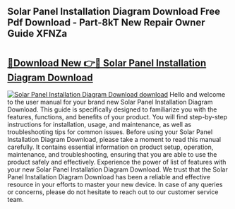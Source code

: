## Solar Panel Installation Diagram Download Free Pdf Download - Part-8kT New Repair Owner Guide XFNZa

# <h2><a href="http://dfr5zp.blite.top/?on=Solar+Panel+Installation+Diagram+Download">🔗Download New 👉🔴 Solar Panel Installation Diagram Download</a></h2>

[![Solar Panel Installation Diagram Download download](https://i.imgur.com/lujVjoI.png)](http://dfr5zp.blite.top/?on=Solar+Panel+Installation+Diagram+Download)
Hello and welcome to the user manual for your brand new Solar Panel Installation Diagram Download. This guide is specifically designed to familiarize you with the features, functions, and benefits of your product. You will find step-by-step instructions for installation, usage, and maintenance, as well as troubleshooting tips for common issues. Before using your Solar Panel Installation Diagram Download, please take a moment to read this manual carefully. It contains essential information on product setup, operation, maintenance, and troubleshooting, ensuring that you are able to use the product safely and effectively. Experience the power of list of features with your new Solar Panel Installation Diagram Download. We trust that the Solar Panel Installation Diagram Download has been a reliable and effective resource in your efforts to master your new device. In case of any queries or concerns, please do not hesitate to reach out to our customer service team.
